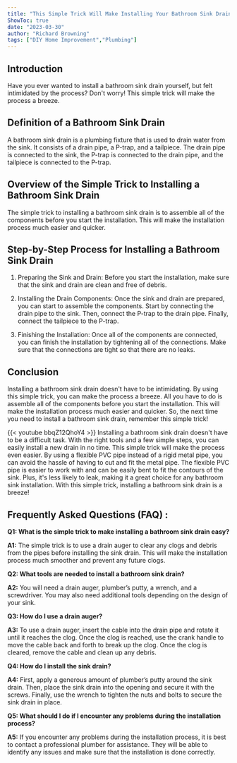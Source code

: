 ```yaml
---
title: "This Simple Trick Will Make Installing Your Bathroom Sink Drain a Breeze!"
ShowToc: true 
date: "2023-03-30"
author: "Richard Browning" 
tags: ["DIY Home Improvement","Plumbing"]
---
```

## Introduction

Have you ever wanted to install a bathroom sink drain yourself, but felt intimidated by the process? Don't worry! This simple trick will make the process a breeze. 

## Definition of a Bathroom Sink Drain

A bathroom sink drain is a plumbing fixture that is used to drain water from the sink. It consists of a drain pipe, a P-trap, and a tailpiece. The drain pipe is connected to the sink, the P-trap is connected to the drain pipe, and the tailpiece is connected to the P-trap. 

## Overview of the Simple Trick to Installing a Bathroom Sink Drain

The simple trick to installing a bathroom sink drain is to assemble all of the components before you start the installation. This will make the installation process much easier and quicker. 

## Step-by-Step Process for Installing a Bathroom Sink Drain

1. Preparing the Sink and Drain: Before you start the installation, make sure that the sink and drain are clean and free of debris. 

2. Installing the Drain Components: Once the sink and drain are prepared, you can start to assemble the components. Start by connecting the drain pipe to the sink. Then, connect the P-trap to the drain pipe. Finally, connect the tailpiece to the P-trap. 

3. Finishing the Installation: Once all of the components are connected, you can finish the installation by tightening all of the connections. Make sure that the connections are tight so that there are no leaks. 

## Conclusion

Installing a bathroom sink drain doesn't have to be intimidating. By using this simple trick, you can make the process a breeze. All you have to do is assemble all of the components before you start the installation. This will make the installation process much easier and quicker. So, the next time you need to install a bathroom sink drain, remember this simple trick!

{{< youtube bbqZ12QhoY4 >}} 
Installing a bathroom sink drain doesn't have to be a difficult task. With the right tools and a few simple steps, you can easily install a new drain in no time. This simple trick will make the process even easier. By using a flexible PVC pipe instead of a rigid metal pipe, you can avoid the hassle of having to cut and fit the metal pipe. The flexible PVC pipe is easier to work with and can be easily bent to fit the contours of the sink. Plus, it's less likely to leak, making it a great choice for any bathroom sink installation. With this simple trick, installing a bathroom sink drain is a breeze!

## Frequently Asked Questions (FAQ) :
**Q1: What is the simple trick to make installing a bathroom sink drain easy?**

**A1:** The simple trick is to use a drain auger to clear any clogs and debris from the pipes before installing the sink drain. This will make the installation process much smoother and prevent any future clogs. 

**Q2: What tools are needed to install a bathroom sink drain?**

**A2:** You will need a drain auger, plumber’s putty, a wrench, and a screwdriver. You may also need additional tools depending on the design of your sink. 

**Q3: How do I use a drain auger?**

**A3:** To use a drain auger, insert the cable into the drain pipe and rotate it until it reaches the clog. Once the clog is reached, use the crank handle to move the cable back and forth to break up the clog. Once the clog is cleared, remove the cable and clean up any debris. 

**Q4: How do I install the sink drain?**

**A4:** First, apply a generous amount of plumber’s putty around the sink drain. Then, place the sink drain into the opening and secure it with the screws. Finally, use the wrench to tighten the nuts and bolts to secure the sink drain in place. 

**Q5: What should I do if I encounter any problems during the installation process?**

**A5:** If you encounter any problems during the installation process, it is best to contact a professional plumber for assistance. They will be able to identify any issues and make sure that the installation is done correctly.





